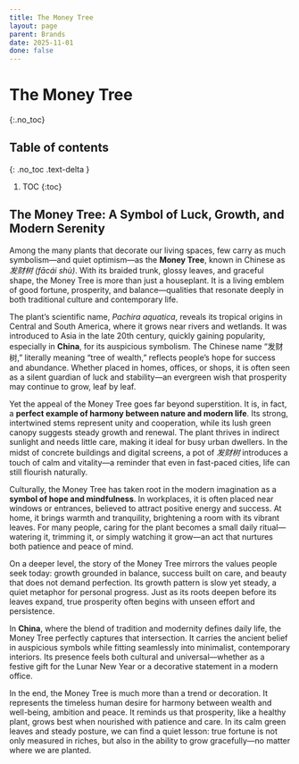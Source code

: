 ```yaml
---
title: The Money Tree
layout: page
parent: Brands
date: 2025-11-01
done: false
---
```


# The Money Tree
{:.no_toc}

## Table of contents
{: .no_toc .text-delta }

1. TOC
{:toc}

## The Money Tree: A Symbol of Luck, Growth, and Modern Serenity

Among the many plants that decorate our living spaces, few carry as much symbolism—and quiet optimism—as the **Money Tree**, known in Chinese as _发财树 (fācái shù)_. With its braided trunk, glossy leaves, and graceful shape, the Money Tree is more than just a houseplant. It is a living emblem of good fortune, prosperity, and balance—qualities that resonate deeply in both traditional culture and contemporary life.

The plant’s scientific name, _Pachira aquatica_, reveals its tropical origins in Central and South America, where it grows near rivers and wetlands. It was introduced to Asia in the late 20th century, quickly gaining popularity, especially in **China**, for its auspicious symbolism. The Chinese name “发财树,” literally meaning “tree of wealth,” reflects people’s hope for success and abundance. Whether placed in homes, offices, or shops, it is often seen as a silent guardian of luck and stability—an evergreen wish that prosperity may continue to grow, leaf by leaf.

Yet the appeal of the Money Tree goes far beyond superstition. It is, in fact, a **perfect example of harmony between nature and modern life**. Its strong, intertwined stems represent unity and cooperation, while its lush green canopy suggests steady growth and renewal. The plant thrives in indirect sunlight and needs little care, making it ideal for busy urban dwellers. In the midst of concrete buildings and digital screens, a pot of _发财树_ introduces a touch of calm and vitality—a reminder that even in fast-paced cities, life can still flourish naturally.

Culturally, the Money Tree has taken root in the modern imagination as a **symbol of hope and mindfulness**. In workplaces, it is often placed near windows or entrances, believed to attract positive energy and success. At home, it brings warmth and tranquility, brightening a room with its vibrant leaves. For many people, caring for the plant becomes a small daily ritual—watering it, trimming it, or simply watching it grow—an act that nurtures both patience and peace of mind.

On a deeper level, the story of the Money Tree mirrors the values people seek today: growth grounded in balance, success built on care, and beauty that does not demand perfection. Its growth pattern is slow yet steady, a quiet metaphor for personal progress. Just as its roots deepen before its leaves expand, true prosperity often begins with unseen effort and persistence.

In **China**, where the blend of tradition and modernity defines daily life, the Money Tree perfectly captures that intersection. It carries the ancient belief in auspicious symbols while fitting seamlessly into minimalist, contemporary interiors. Its presence feels both cultural and universal—whether as a festive gift for the Lunar New Year or a decorative statement in a modern office.

In the end, the Money Tree is much more than a trend or decoration. It represents the timeless human desire for harmony between wealth and well-being, ambition and peace. It reminds us that prosperity, like a healthy plant, grows best when nourished with patience and care. In its calm green leaves and steady posture, we can find a quiet lesson: true fortune is not only measured in riches, but also in the ability to grow gracefully—no matter where we are planted.